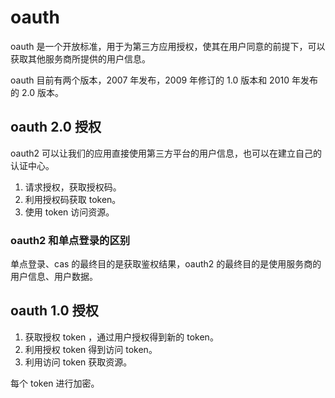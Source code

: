 # oauth 

oauth 是一个开放标准，用于为第三方应用授权，使其在用户同意的前提下，可以获取其他服务商所提供的用户信息。

oauth 目前有两个版本，2007 年发布，2009 年修订的 1.0 版本和 2010 年发布的 2.0 版本。 


## oauth 2.0 授权

oauth2 可以让我们的应用直接使用第三方平台的用户信息，也可以在建立自己的认证中心。

1. 请求授权，获取授权码。
2. 利用授权码获取 token。
3. 使用 token 访问资源。

### oauth2 和单点登录的区别

单点登录、cas 的最终目的是获取鉴权结果，oauth2 的最终目的是使用服务商的用户信息、用户数据。


## oauth 1.0 授权

1. 获取授权 token ，通过用户授权得到新的 token。
2. 利用授权 token 得到访问 token。
3. 利用访问 token 获取资源。

每个 token 进行加密。